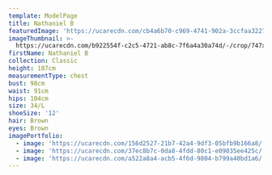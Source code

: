 ```yaml
---
template: ModelPage
title: Nathaniel B
featuredImage: 'https://ucarecdn.com/cb4a6b70-c969-4741-902a-3ccfaa3227c4/'
imageThumbnail: >-
  https://ucarecdn.com/b922554f-c2c5-4721-ab8c-7f6a4a30a74d/-/crop/747x1012/447,103/-/preview/
firstName: Nathaniel B
collection: Classic
height: 187cm
measurementType: chest
bust: 98cm
waist: 91cm
hips: 104cm
size: 34/L
shoeSize: '12'
hair: Brown
eyes: Brown
imagePortfolio:
  - image: 'https://ucarecdn.com/156d2527-21b7-42a4-9df3-05bfb9b166a8/'
  - image: 'https://ucarecdn.com/37ec8b7c-0da8-4fdd-80c1-e09035ee425c/'
  - image: 'https://ucarecdn.com/a522a8a4-acb5-4f6d-9804-b799a40bd1a6/'
---
```


